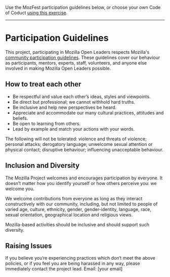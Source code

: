 Use the MozFest participation guidelines below, or choose your own Code of Coduct [using this exercise](https://mozilla.github.io/open-leadership-training-series/articles/building-communities-of-contributors/write-a-code-of-conduct/).

---
<!--- MOZFEST PARTICIPATION GUIDLINES --->
# Participation Guidelines

This project, participating in Mozilla Open Leaders respects Mozilla's [community participation guidelines](https://www.mozilla.org/en-US/about/governance/policies/participation/). These guidelines cover our behaviour as participants, mentors, experts, staff, volunteers, and anyone else involved in making Mozilla Open Leaders possible.

## How to treat each other

* Be respectful and value each other’s ideas, styles and viewpoints.
* Be direct but professional; we cannot withhold hard truths.
* Be inclusive and help new perspectives be heard.
* Appreciate and accommodate our many cultural practices, attitudes and beliefs.
* Be open to learning from others.
* Lead by example and match your actions with your words.

The following will not be tolerated: violence and threats of violence; personal attacks; derogatory language; unwelcome sexual attention or physical contact; disruptive behaviour; influencing unacceptable behaviour.

## Inclusion and Diversity

The Mozilla Project welcomes and encourages participation by everyone. It doesn’t matter how you identify yourself or how others perceive you: we welcome you.

We welcome contributions from everyone as long as they interact constructively with our community, including, but not limited to people of varied age, culture, ethnicity, gender, gender-identity, language, race, sexual orientation, geographical location and religious views.

Mozilla-based activities should be inclusive and should support such diversity.

## Raising Issues

If you believe you‘re experiencing practices which don‘t meet the above policies, or if you feel you are being harassed in any way, please immediately contact the project lead.
Email: [your email]
<!--- END MOZFEST PARTICIPATION GUIDLINES --->
